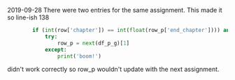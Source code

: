 2019-09-28
There were two entries for the same assignment. This made it so line-ish 138
```python
        if (int(row['chapter']) == int(float(row_p['end_chapter']))) and (str(row['problem']) == str(row_p['end_problem'])):
            try:
                row_p = next(df_p_g)[1]
            except:
                print('boom!')
```
didn't work correctly so row_p wouldn't update with the next assignment.